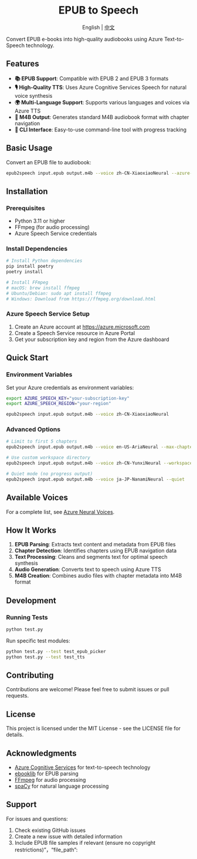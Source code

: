 <div align=center>
  <h1>EPUB to Speech</h1>
  <p>English | <a href="./README_zh-CN.md">中文</a></p>
</div>

Convert EPUB e-books into high-quality audiobooks using Azure Text-to-Speech technology.

## Features

- **📚 EPUB Support**: Compatible with EPUB 2 and EPUB 3 formats
- **🎙️ High-Quality TTS**: Uses Azure Cognitive Services Speech for natural voice synthesis
- **🌍 Multi-Language Support**: Supports various languages and voices via Azure TTS
- **📱 M4B Output**: Generates standard M4B audiobook format with chapter navigation
- **🔧 CLI Interface**: Easy-to-use command-line tool with progress tracking

## Basic Usage

Convert an EPUB file to audiobook:

```bash
epub2speech input.epub output.m4b --voice zh-CN-XiaoxiaoNeural --azure-key YOUR_KEY --azure-region YOUR_REGION
```

## Installation

### Prerequisites

- Python 3.11 or higher
- FFmpeg (for audio processing)
- Azure Speech Service credentials

### Install Dependencies

```bash
# Install Python dependencies
pip install poetry
poetry install

# Install FFmpeg
# macOS: brew install ffmpeg
# Ubuntu/Debian: sudo apt install ffmpeg
# Windows: Download from https://ffmpeg.org/download.html
```

### Azure Speech Service Setup

1. Create an Azure account at https://azure.microsoft.com
2. Create a Speech Service resource in Azure Portal
3. Get your subscription key and region from the Azure dashboard

## Quick Start

### Environment Variables

Set your Azure credentials as environment variables:

```bash
export AZURE_SPEECH_KEY="your-subscription-key"
export AZURE_SPEECH_REGION="your-region"

epub2speech input.epub output.m4b --voice zh-CN-XiaoxiaoNeural
```

### Advanced Options

```bash
# Limit to first 5 chapters
epub2speech input.epub output.m4b --voice en-US-AriaNeural --max-chapters 5

# Use custom workspace directory
epub2speech input.epub output.m4b --voice zh-CN-YunxiNeural --workspace /tmp/my-workspace

# Quiet mode (no progress output)
epub2speech input.epub output.m4b --voice ja-JP-NanamiNeural --quiet
```

## Available Voices

For a complete list, see [Azure Neural Voices](https://docs.microsoft.com/en-us/azure/cognitive-services/speech-service/language-support#neural-voices).

## How It Works

1. **EPUB Parsing**: Extracts text content and metadata from EPUB files
2. **Chapter Detection**: Identifies chapters using EPUB navigation data
3. **Text Processing**: Cleans and segments text for optimal speech synthesis
4. **Audio Generation**: Converts text to speech using Azure TTS
5. **M4B Creation**: Combines audio files with chapter metadata into M4B format

## Development

### Running Tests

```bash
python test.py
```

Run specific test modules:

```bash
python test.py --test test_epub_picker
python test.py --test test_tts
```

## Contributing

Contributions are welcome! Please feel free to submit issues or pull requests.

## License

This project is licensed under the MIT License - see the LICENSE file for details.

## Acknowledgments

- [Azure Cognitive Services](https://azure.microsoft.com/services/cognitive-services/) for text-to-speech technology
- [ebooklib](https://github.com/aerkalov/ebooklib) for EPUB parsing
- [FFmpeg](https://ffmpeg.org/) for audio processing
- [spaCy](https://spacy.io/) for natural language processing

## Support

For issues and questions:
1. Check existing GitHub issues
2. Create a new issue with detailed information
3. Include EPUB file samples if relevant (ensure no copyright restrictions)”，“file_path”: